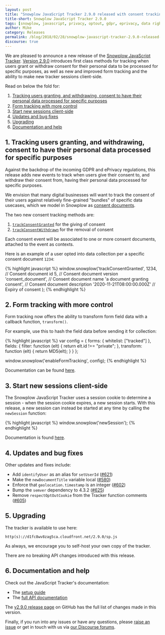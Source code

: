 ```yaml
---
layout: post
title: "Snowplow JavaScript Tracker 2.9.0 released with consent tracking"
title-short: Snowplow JavaScript Tracker 2.9.0
tags: [snowplow, javascript, privacy, optout, gdpr, eprivacy, data rights]
author: Mike
category: Releases
permalink: /blog/2018/02/28/snowplow-javascript-tracker-2.9.0-released-with-consent-tracking/
discourse: true
---
```


We are pleased to announce a new release of the [Snowplow JavaScript Tracker][js-tracker]. [Version 2.9.0][2.9.0-tag] introduces first class methods for tracking when users grant or withdraw consent for their personal data to be processed for specific purposes, as well as new and improved form tracking and the ability to make new tracker sessions client-side.

Read on below the fold for:

1. [Tracking users granting, and withdrawing, consent to have their personal data processed for specific purposes](#data-rights)
2. [Form tracking with more control](#opt-out)
3. [Start new sessions client-side](#passwords)
4. [Updates and bug fixes](#updates)
5. [Upgrading](#upgrade)
6. [Documentation and help](#doc)

<!--more-->

<h2 id="data-rights">1. Tracking users granting, and withdrawing, consent to have their personal data processed for specific purposes</h2>

Against the backdrop of the incoming GDPR and ePrivacy regulations, this release adds new events to track when users give their consent to, and withdraw their consent from, having their personal data processed for specific purposes.

We envision that many digital businesses will want to track the consent of their users against relatively fine-grained "bundles" of specific data usecases, which we model in Snowplow as [consent documents][cds].

The two new consent tracking methods are:

1. [`trackConsentGranted`][tcg] for the giving of consent
2. [`trackConsentWithdrawn`][tcw] for the removal of consent

Each consent event will be associated to one or more consent documents, attached to the event as contexts.

Here is an example of a user opted into data collection per a specific consent document `1234`:

{% highlight javascript %}
window.snowplow('trackConsentGranted',
  1234,                          // Consent document id
  5,                             // Consent document version
  'consent_document',            // Consent document name
  'a document granting consent', // Consent document description
  '2020-11-21T08:00:00.000Z'     // Expiry of consent
);
{% endhighlight %}

<h2 id="opt-out">2. Form tracking with more control</h2>

Form tracking now offers the ability to transform form field data with a callback function, `transform()`.

For example, use this to hash the field data before sending it for collection:

{% highlight javascript %}
var config = {
  forms: {
    whitelist: ["tracked"]
  },
  fields: {
    filter: function (elt) {
      return elt.id !== "private";
    },
    transform: function (elt) {
      return MD5(elt);
    }
  }
};

window.snowplow('enableFormTracking', config);
{% endhighlight %}

Documentation can be found [here][transforms].

<h2 id="passwords">3. Start new sessions client-side</h2>

The Snowplow JavaScript Tracker uses a session cookie to determine a session - when the session cookie expires, a new session starts. With this release, a new session can instead be started at any time by calling the `newSession` function:

{% highlight javascript %}
window.snowplow('newSession');
{% endhighlight %}

Documentation is found [here][new-session].

<h2 id="updates">4. Updates and bug fixes</h2>

Other updates and fixes include:

* Add `identifyUser` as an alias for `setUserId` ([#621][621])
* Make the `newDocumentTitle` variable local ([#580][580])
* Enforce that `geolocation.timestamp` is an integer ([#602][602])
* Bump the `semver` dependency to 4.3.2 ([#625][625])
* Remove `respectOptOutCookie` from the Tracker function comments ([#605][605])

<h2 id="upgrade">5. Upgrading</h2>

The tracker is available to use here:

```
http(s)://d1fc8wv8zag5ca.cloudfront.net/2.9.0/sp.js
```

As always, we encourage you to self-host your own copy of the tracker.

There are no breaking API changes introduced with this release.

<h2 id="doc">6. Documentation and help</h2>

Check out the JavaScript Tracker's documentation:

* The [setup guide][setup]
* The [full API documentation][docs]

The [v2.9.0 release page][2.9.0-tag] on GitHub has the full list of changes made
in this version.

Finally, if you run into any issues or have any questions, please
[raise an issue][issues] or get in touch with us via [our Discourse forums][forums].

[js-tracker]: https://github.com/snowplow/snowplow-javascript-tracker
[2.9.0-tag]: https://github.com/snowplow/snowplow-javascript-tracker/releases/tag/2.9.0
[setup]: https://github.com/snowplow/snowplow/wiki/Javascript-tracker-setup
[issues]: https://github.com/snowplow/snowplow-javascript-tracker/issues
[forums]: https://discourse.snowplowanalytics.com/
[docs]: https://github.com/snowplow/snowplow/wiki/1-General-parameters-for-the-Javascript-tracker

[cds]: https://github.com/snowplow/snowplow/wiki/2-Specific-event-tracking-with-the-Javascript-tracker#consent-documents
[tcg]: https://github.com/snowplow/snowplow/wiki/2-Specific-event-tracking-with-the-Javascript-tracker#trackConsentGranted
[tcw]: https://github.com/snowplow/snowplow/wiki/2-Specific-event-tracking-with-the-Javascript-tracker#trackConsentWithdrawn

[new-session]: https://github.com/snowplow/snowplow/wiki/1-General-parameters-for-the-Javascript-tracker#state
[transforms]: https://github.com/snowplow/snowplow/wiki/2-Specific-event-tracking-with-the-Javascript-tracker#custom-form-tracking

[580]: https://github.com/snowplow/snowplow-javascript-tracker/issues/580
[602]: https://github.com/snowplow/snowplow-javascript-tracker/issues/602
[605]: https://github.com/snowplow/snowplow-javascript-tracker/issues/605
[621]: https://github.com/snowplow/snowplow-javascript-tracker/issues/621
[625]: https://github.com/snowplow/snowplow-javascript-tracker/issues/625
